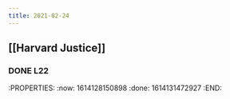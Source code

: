 ```yaml
---
title: 2021-02-24
---
```


## [[Harvard Justice]]
### DONE L22
:PROPERTIES:
:now: 1614128150898
:done: 1614131472927
:END:
###
